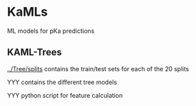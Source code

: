 # KaMLs
ML models for pKa predictions

## KAML-Trees

[../Tree/splits](splits) contains the train/test sets for each of the 20 splits

YYY contains the different tree models

YYY python script for feature calculation

